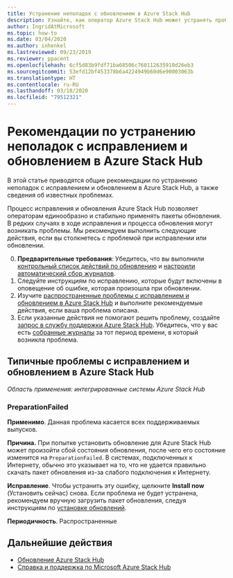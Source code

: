 ```yaml
---
title: Устранение неполадок с обновлением в Azure Stack Hub
description: Узнайте, как оператор Azure Stack Hub может устранять проблемы с обновлением, чтобы как можно скорее вернуть Azure Stack Hub в эксплуатацию.
author: IngridAtMicrosoft
ms.topic: how-to
ms.date: 03/04/2020
ms.author: inhenkel
ms.lastreviewed: 09/23/2019
ms.reviewer: ppacent
ms.openlocfilehash: 6cf5d83b9fdf71ba68506c760112635910d26eb3
ms.sourcegitcommit: 53efd12bf453378b6a4224949b60d6e90003063b
ms.translationtype: HT
ms.contentlocale: ru-RU
ms.lasthandoff: 03/18/2020
ms.locfileid: "79512321"
---
```

# <a name="best-practices-for-troubleshooting-azure-stack-hub-patch-and-update-issues"></a>Рекомендации по устранению неполадок с исправлением и обновлением в Azure Stack Hub

В этой статье приводятся общие рекомендации по устранению неполадок с исправлением и обновлением в Azure Stack Hub, а также сведения об известных проблемах.


Процесс исправления и обновления Azure Stack Hub позволяет операторам единообразно и стабильно применять пакеты обновления. В редких случаях в ходе исправления и процесса обновления могут возникать проблемы. Мы рекомендуем выполнить следующие действия, если вы столкнетесь с проблемой при исправлении или обновлении.

0. **Предварительные требования**: Убедитесь, что вы выполнили [контрольный список действий по обновлению](release-notes-checklist.md) и [настроили автоматический сбор журналов](azure-stack-configure-automatic-diagnostic-log-collection-tzl.md).
1. Следуйте инструкциям по исправлению, которые будут включены в оповещение об ошибке, которая произошла при обновлении.
2. Изучите [распространенные проблемы с исправлением и обновлением в Azure Stack Hub](#common-azure-stack-hub-patch-and-update-issues) и выполните рекомендуемые действия, если ваша проблема описана.
3. Если указанные действия не помогают решить проблему, создайте [запрос в службу поддержки Azure Stack Hub](azure-stack-help-and-support-overview-tzl.md). Убедитесь, что у вас есть [собранные журналы](https://docs.microsoft.com/azure-stack/operator/azure-stack-configure-on-demand-diagnostic-log-collection) за тот период времени, в который возникла проблема.

## <a name="common-azure-stack-hub-patch-and-update-issues"></a>Типичные проблемы с исправлением и обновлением в Azure Stack Hub

*Область применения: интегрированные системы Azure Stack Hub*

### <a name="preparationfailed"></a>PreparationFailed

**Применимо**. Данная проблема касается всех поддерживаемых выпусков.

**Причина.** При попытке установить обновление для Azure Stack Hub может произойти сбой состояния обновления, после чего его состояние изменится на `PreparationFailed`. В системах, подключенных к Интернету, обычно это указывает на то, что не удается правильно скачать пакет обновления из-за слабого подключения к Интернету. 

**Исправление**. Чтобы устранить эту ошибку, щелкните **Install now** (Установить сейчас) снова. Если проблема не будет устранена, рекомендуем вручную загрузить пакет обновления, следуя инструкциям по [установке обновлений](azure-stack-apply-updates.md?#install-updates-and-monitor-progress).

**Периодичность**. Распространенные

## <a name="next-steps"></a>Дальнейшие действия

- [Обновление Azure Stack Hub](azure-stack-updates.md)  
- [Справка и поддержка по Microsoft Azure Stack Hub](azure-stack-help-and-support-overview-tzl.md)
